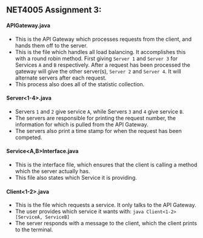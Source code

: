 ## NET4005 Assignment 3:

#### APIGateway.java
* This is the API Gateway which processes requests from the client, and hands them off to the server.
* This is the file which handles all load balancing. It accomplishes this with a round robin method. First giving `Server 1` and `Server 3` for Services `A` and `B` respectively. After a request has been processed the gateway will give the other server(s), `Server 2` and `Server 4`. It will alternate servers after each request.
* This process also does all of the statistic collection.
	
#### Server<1-4>.java
* Servers `1` and `2` give service `A`, while Servers `3` and `4` give service `B`. 
* The servers are responsible for printing the request number, the information for which is pulled from the API Gateway.
* The servers also print a time stamp for when the request has been competed.
	
#### Service<A,B>Interface.java
* This is the interface file, which ensures that the client is calling a method which the server actually has.
* This file also states which Service it is providing.

#### Client<1-2>.java
* This is the file which requests a service. It only talks to the API Gateway.
* The user provides which service it wants with: `java Client<1-2> [ServiceA, ServiceB]`
* The server responds with a message to the client, which the client prints to the terminal.
